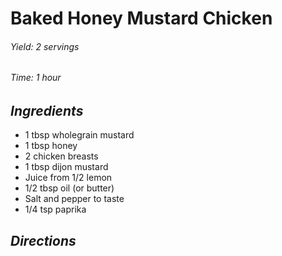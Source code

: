 # Baked Honey Mustard Chicken

######  Yield: 2 servings
######  Time: 1 hour

##  *Ingredients*
* 1 tbsp wholegrain mustard
* 1 tbsp honey
* 2 chicken breasts
* 1 tbsp dijon mustard
* Juice from 1/2 lemon
* 1/2 tbsp oil (or butter)
* Salt and pepper to taste
* 1/4 tsp paprika

##  *Directions*